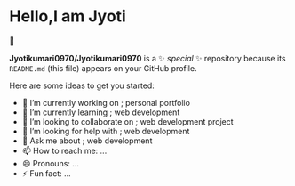 ### <h1> Hello,I am Jyoti </h1> 👋


**Jyotikumari0970/Jyotikumari0970** is a ✨ _special_ ✨ repository because its `README.md` (this file) appears on your GitHub profile.

Here are some ideas to get you started:

- 🔭 I’m currently working on ; personal portfolio
- 🌱 I’m currently learning ; web development
- 👯 I’m looking to collaborate on ; web development project
- 🤔 I’m looking for help with ; web development
- 💬 Ask me about ; web development 
- 📫 How to reach me: ...
- 😄 Pronouns: ...
- ⚡ Fun fact: ...

